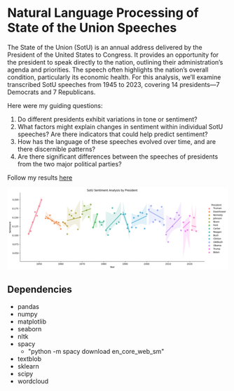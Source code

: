 # Natural Language Processing of State of the Union Speeches

The State of the Union (SotU) is an annual address delivered by the President of the United States to Congress. It provides an opportunity for the president to speak directly to the nation, outlining their administration’s agenda and priorities. The speech often highlights the nation’s overall condition, particularly its economic health. For this analysis, we’ll examine transcribed SotU speeches from 1945 to 2023, covering 14 presidents—7 Democrats and 7 Republicans.

Here were my guiding questions:

1. Do different presidents exhibit variations in tone or sentiment?
2. What factors might explain changes in sentiment within individual SotU speeches? Are there indicators that could help predict sentiment?
3. How has the language of these speeches evolved over time, and are there discernible patterns?
4. Are there significant differences between the speeches of presidents from the two major political parties?

Follow my results [here](https://github.com/zberman1234/Presidential-NLP/blob/main/NLP_State_of_the_Union_Analysis.ipynb)

![text](https://github.com/zberman1234/NLP-State-of-the-Union/blob/main/sentiment.png "SotU Sentiment Analysis")

## Dependencies

- pandas
- numpy
- matplotlib
- seaborn
- nltk
- spacy
    - "python -m spacy download en_core_web_sm"
- textblob
- sklearn
- scipy
- wordcloud
